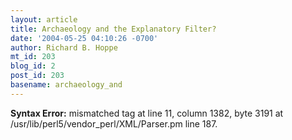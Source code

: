 ```yaml
---
layout: article
title: Archaeology and the Explanatory Filter?
date: '2004-05-25 04:10:26 -0700'
author: Richard B. Hoppe
mt_id: 203
blog_id: 2
post_id: 203
basename: archaeology_and
---
```

<p><strong>Syntax Error:</strong> 
mismatched tag at line 11, column 1382, byte 3191 at /usr/lib/perl5/vendor_perl/XML/Parser.pm line 187.
</p>
